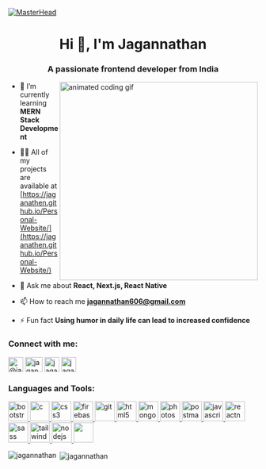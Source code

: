 [![MasterHead](https://repository-images.githubusercontent.com/588181932/e36ec678-7984-4cdd-8e4c-a3932772ff8e)](https://rishavchanda.io)
<h1 align="center">Hi 👋, I'm Jagannathan</h1>
<h3 align="center">A passionate frontend developer from India</h3>
<img alt="animated coding gif" src="https://mir-s3-cdn-cf.behance.net/project_modules/max_1200/06f21a161921919.63cd7887d0a70.gif" width="400" align='right'>


- 🌱 I’m currently learning **MERN Stack Development**

- 👨‍💻 All of my projects are available at [https://jaganathen.github.io/Personal-Website/](https://jaganathen.github.io/Personal-Website/)

- 💬 Ask me about **React, Next.js, React Native**

- 📫 How to reach me **jagannathan606@gmail.com**

- ⚡ Fun fact **Using humor in daily life can lead to increased confidence**

<h3 align="left">Connect with me:</h3>
<p align="left">
<a href="https://twitter.com/@jagan_athen" target="blank"><img align="center" src="https://cdn-icons-png.flaticon.com/512/124/124021.png" alt="@jagan_athen" height="30" width="30" /></a>
<a href="https://linkedin.com/in/jagan606" target="blank"><img align="center" src="https://www.freeiconspng.com/thumbs/linkedin-logo-png/linkedin-logo-3.png" alt="jagan606" height="30" width="35" /></a>
<a href="https://www.instagram.com/jagan.athen/" target="blank"><img align="center" src="https://www.freepnglogos.com/uploads/logo-ig-png/logo-ig-logo-instagram-ini-ada-varias-dan-transparan-33.png" alt="jagan606" height="30" width="30" /></a>
<a href="mailto:jagannathan606@gmail.com?subject=Ready to chat&amp;body=Hi there👋" target="blank"><img align="center" src="https://cdn-icons-png.flaticon.com/512/281/281769.png" alt="jagan606" height="30" width="30" /></a>
</p>

<h3 align="left">Languages and Tools:</h3>
<p align="left"> <a href="https://getbootstrap.com" target="_blank" rel="noreferrer"> <img src="https://img.icons8.com/color/512/bootstrap.png" alt="bootstrap" width="40" height="40"/> </a> <a href="https://www.cprogramming.com/" target="_blank" rel="noreferrer"> <img src="https://img.icons8.com/color/512/c-programming.png" alt="c" width="39" height="40"/> </a> <a href="https://www.w3schools.com/css/" target="_blank" rel="noreferrer"> <img src="https://img.icons8.com/color/512/css3.png" alt="css3" width="40" height="40"/> </a> <a href="https://firebase.google.com/" target="_blank" rel="noreferrer"> <img src="https://www.vectorlogo.zone/logos/firebase/firebase-icon.svg" alt="firebase" width="40" height="40"/> </a> <a href="https://git-scm.com/" target="_blank" rel="noreferrer"> <img src="https://www.vectorlogo.zone/logos/git-scm/git-scm-icon.svg" alt="git" width="40" height="40"/> </a> <a href="https://www.w3.org/html/" target="_blank" rel="noreferrer"> <img src="https://img.icons8.com/color/512/html-5.png" alt="html5" width="40" height="40"/> </a> <a href="https://www.mongodb.com/" target="_blank" rel="noreferrer"> <img src="https://img.icons8.com/color/512/mongodb.png" alt="mongodb" width="40" height="40"/> </a> <a href="https://www.photoshop.com/en" target="_blank" rel="noreferrer"> <img src="https://img.icons8.com/color/512/adobe-photoshop.png" alt="photoshop" width="40" height="40"/> </a> <a href="https://postman.com" target="_blank" rel="noreferrer"> <img src="https://www.vectorlogo.zone/logos/getpostman/getpostman-icon.svg" alt="postman" width="40" height="40"/> </a> <a href="https://javascript.org/" target="_blank" rel="noreferrer"> <img src="https://img.icons8.com/fluency/512/javascript.png" alt="javascript" width="40" height="40"/> </a> <a href="https://reactnative.dev/" target="_blank" rel="noreferrer"> <img src="https://reactnative.dev/img/header_logo.svg" alt="reactnative" width="40" height="40"/> </a> <a href="https://sass-lang.com" target="_blank" rel="noreferrer"> <img src="https://img.icons8.com/color/512/sass.png" alt="sass" width="40" height="40"/> </a> <a href="https://tailwindcss.com/" target="_blank" rel="noreferrer"> <img src="https://www.vectorlogo.zone/logos/tailwindcss/tailwindcss-icon.svg" alt="tailwind" width="40" height="40"/> </a> <a href="https://nodejs.com/" target="_blank" rel="noreferrer"> <img src="https://img.icons8.com/color/512/nodejs.png" alt="nodejs" width="40" height="40"/> </a>
<a href="https://expressjs.com/" target="_blank" rel="noreferrer"> <img src="https://img.icons8.com/nolan/512/express-js.png" width="40" height="40"/> </a></p>

<p><img align="left" src="https://github-readme-stats.vercel.app/api/top-langs?username=jaganAthen&show_icons=true&locale=en&layout=compact" alt="jagannathan" /></p>


<p>&nbsp;<img align="center" src="https://github-readme-stats.vercel.app/api?username=jaganAthen&show_icons=true&locale=en" alt="jagannathan" /></p>


